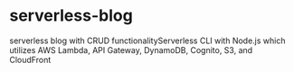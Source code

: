 # serverless-blog
serverless blog with CRUD functionalityServerless CLI with Node.js which utilizes AWS Lambda, API Gateway, DynamoDB, Cognito, S3, and CloudFront
